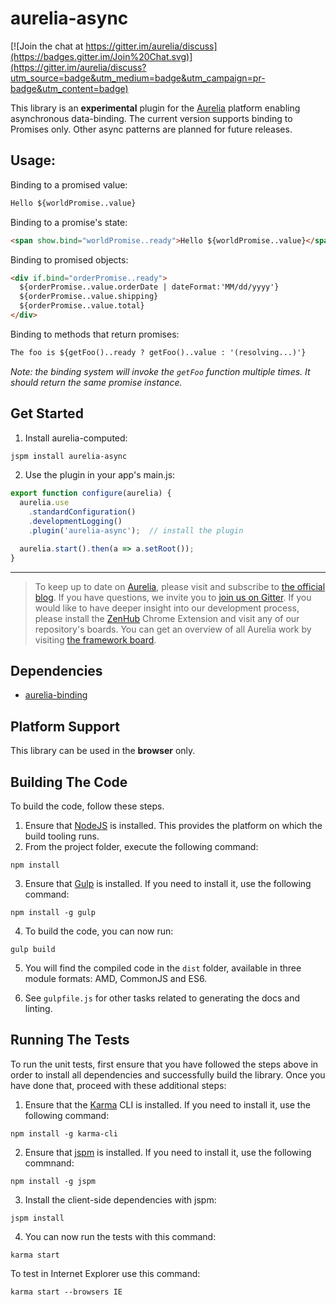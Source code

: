 # aurelia-async

[![Join the chat at https://gitter.im/aurelia/discuss](https://badges.gitter.im/Join%20Chat.svg)](https://gitter.im/aurelia/discuss?utm_source=badge&utm_medium=badge&utm_campaign=pr-badge&utm_content=badge)

This library is an **experimental** plugin for the [Aurelia](http://www.aurelia.io/) platform enabling asynchronous data-binding.  The current version supports binding to Promises only.  Other async patterns are planned for future releases.

## Usage:

Binding to a promised value:
```html
Hello ${worldPromise..value}
```

Binding to a promise's state:
```html
<span show.bind="worldPromise..ready">Hello ${worldPromise..value}</span>
```

Binding to promised objects:
```html
<div if.bind="orderPromise..ready">
  ${orderPromise..value.orderDate | dateFormat:'MM/dd/yyyy'}
  ${orderPromise..value.shipping}
  ${orderPromise..value.total}
</div>
```

Binding to methods that return promises:
```html
The foo is ${getFoo()..ready ? getFoo()..value : '(resolving...)'}
```
*Note:  the binding system will invoke the `getFoo` function multiple times.  It should return the same promise instance.*

## Get Started

1. Install aurelia-computed:

  ```bash
  jspm install aurelia-async
  ```
2. Use the plugin in your app's main.js:

  ```javascript
  export function configure(aurelia) {
    aurelia.use
      .standardConfiguration()
      .developmentLogging()
      .plugin('aurelia-async');  // install the plugin

    aurelia.start().then(a => a.setRoot());
  }
  ```
  
------------------------

> To keep up to date on [Aurelia](http://www.aurelia.io/), please visit and subscribe to [the official blog](http://blog.durandal.io/). If you have questions, we invite you to [join us on Gitter](https://gitter.im/aurelia/discuss). If you would like to have deeper insight into our development process, please install the [ZenHub](https://zenhub.io) Chrome Extension and visit any of our repository's boards. You can get an overview of all Aurelia work by visiting [the framework board](https://github.com/aurelia/framework#boards).

## Dependencies

* [aurelia-binding](https://github.com/aurelia/binding)

## Platform Support

This library can be used in the **browser** only.

## Building The Code

To build the code, follow these steps.

1. Ensure that [NodeJS](http://nodejs.org/) is installed. This provides the platform on which the build tooling runs.
2. From the project folder, execute the following command:

  ```shell
  npm install
  ```
3. Ensure that [Gulp](http://gulpjs.com/) is installed. If you need to install it, use the following command:

  ```shell
  npm install -g gulp
  ```
4. To build the code, you can now run:

  ```shell
  gulp build
  ```
5. You will find the compiled code in the `dist` folder, available in three module formats: AMD, CommonJS and ES6.

6. See `gulpfile.js` for other tasks related to generating the docs and linting.

## Running The Tests

To run the unit tests, first ensure that you have followed the steps above in order to install all dependencies and successfully build the library. Once you have done that, proceed with these additional steps:

1. Ensure that the [Karma](http://karma-runner.github.io/) CLI is installed. If you need to install it, use the following command:

  ```shell
  npm install -g karma-cli
  ```
2. Ensure that [jspm](http://jspm.io/) is installed. If you need to install it, use the following commnand:

  ```shell
  npm install -g jspm
  ```
3. Install the client-side dependencies with jspm:

  ```shell
  jspm install
  ```

4. You can now run the tests with this command:

  ```shell
  karma start
  ```
  To test in Internet Explorer use this command:
  ```shell
  karma start --browsers IE
  ```
